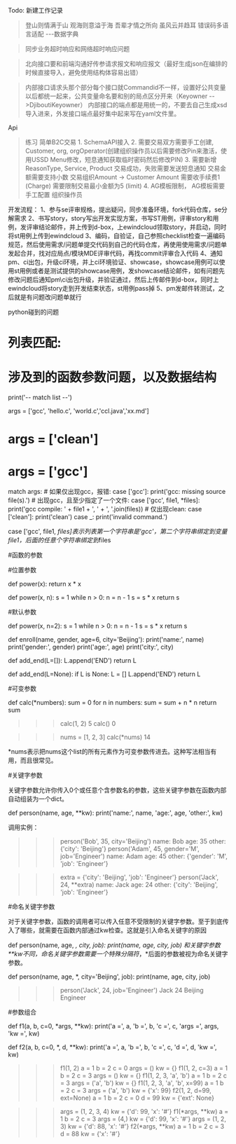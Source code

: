 Todo:
新建工作记录

>登山则情满于山 观海则意溢于海
吾辈才情之所向 虽风云并趋耳
> 错误码多语言适配 ---数据字典


> 同步业务超时响应和网络超时响应问题


> 北向接口要和前端沟通好传参请求报文和响应报文（最好生成json在编排的时候直接导入，避免使用结构体容易出错）


> 内部接口请求头那个部分每个接口就Commandid不一样，设置好公共变量以后都统一起来，公共变量命名要和别的局点区分开来（Keyowner -->DjiboutiKeyowner）
> 内部接口的端点都是用统一的，不要去自己生成xsd导入进来，外发接口端点最好集中起来写在yaml文件里。

Api


> 练习 简单B2C交易 1. SchemaAPI接入 2. 需要交易双方需要手工创建, Customer, org, orgOperator(创建组织操作员以后需要修改Pin来激活，使用USSD Menu修改，短息通知获取临时密码然后修改PIN) 3. 需要新增ReasonType, Service, Product 交易成功，失败需要发送短息通知 交易金额需要支持小数 交易组织Amount -> Customer Amount 需要收手续费1 (Charge) 需要限制交易最小金额为5 (limit) 4. AG模板限制， AG模板需要手工配置 组织操作员

开发流程：
1、参与se评审规格，提出疑问，同步准备环境，fork代码仓库，se分解需求
2、书写story，story写出开发实现方案，书写ST用例，评审story和用例，发评审结论邮件，并上传到d-box，上ewindcloud领取story，并启动，同时将st用例上传到ewindcloud
3、编码，自验证，自己参照checklist检查一遍编码规范，然后使用需求/问题单提交代码到自己的代码仓库，再使用使用需求/问题单发起合并，找对应局点/模块MDE评审代码，再找commit评审合入代码
4、通知pm、ci出包，升级ci环境，并上ci环境验证、showcase，showcase用例可以使用st用例或者是测试提供的showcase用例，发showcase结论邮件，如有问题先修改问题后通知pm\ci出包升级，并验证通过，然后上传邮件到d-box，同时上ewindcloud将story走到开发结束状态，st用例pass掉
5、pm发邮件转测试，之后就是有问题改问题单就行

python碰到的问题





# 列表匹配:
# 涉及到的函数参数问题，以及数据结构

print('-- match list --')

args = ['gcc', 'hello.c', 'world.c','ccl.java','xx.md']
# args = ['clean']
# args = ['gcc']

match args:
    # 如果仅出现gcc，报错:
    case ['gcc']:
        print('gcc: missing source file(s).')
    # 出现gcc，且至少指定了一个文件:
    case ['gcc', file1, *files]:
        print('gcc compile: ' + file1 + ', ' + ', '.join(files))
    # 仅出现clean:
    case ['clean']:
        print('clean')
    case _:
        print('invalid command.')

case ['gcc', file1, *files]表示列表第一个字符串是'gcc'，第二个字符串绑定到变量file1，后面的任意个字符串绑定到*files

#函数的参数

#位置参数

def power(x):
    return x * x

def power(x, n):
    s = 1
    while n > 0:
        n = n - 1
        s = s * x
    return s

#默认参数

def power(x, n=2):
    s = 1
    while n > 0:
        n = n - 1
        s = s * x
    return s

def enroll(name, gender, age=6, city='Beijing'):
    print('name:', name)
    print('gender:', gender)
    print('age:', age)
    print('city:', city)

def add_end(L=[]):
    L.append('END')
    return L

def add_end(L=None):
    if L is None:
        L = []
    L.append('END')
    return L


#可变参数

def calc(*numbers):
    sum = 0
    for n in numbers:
        sum = sum + n * n
    return sum

>>> calc(1, 2)
5
>>> calc()
0

>>> nums = [1, 2, 3]
>>> calc(*nums)
14

*nums表示把nums这个list的所有元素作为可变参数传进去。这种写法相当有用，而且很常见。

#关键字参数

关键字参数允许你传入0个或任意个含参数名的参数，这些关键字参数在函数内部自动组装为一个dict。

def person(name, age, **kw):
    print('name:', name, 'age:', age, 'other:', kw)

调用实例：
>>> person('Bob', 35, city='Beijing')
name: Bob age: 35 other: {'city': 'Beijing'}
>>> person('Adam', 45, gender='M', job='Engineer')
name: Adam age: 45 other: {'gender': 'M', 'job': 'Engineer'}


>>> extra = {'city': 'Beijing', 'job': 'Engineer'}
>>> person('Jack', 24, **extra)
name: Jack age: 24 other: {'city': 'Beijing', 'job': 'Engineer'}


#命名关键字参数

对于关键字参数，函数的调用者可以传入任意不受限制的关键字参数。至于到底传入了哪些，就需要在函数内部通过kw检查。这就是引入命名关键字的原因

def person(name, age, *, city, job):
    print(name, age, city, job)
和关键字参数**kw不同，命名关键字参数需要一个特殊分隔符*，*后面的参数被视为命名关键字参数。

def person(name, age, *, city='Beijing', job):
    print(name, age, city, job)

>>> person('Jack', 24, job='Engineer')
Jack 24 Beijing Engineer


#参数组合


def f1(a, b, c=0, *args, **kw):
    print('a =', a, 'b =', b, 'c =', c, 'args =', args, 'kw =', kw)

def f2(a, b, c=0, *, d, **kw):
    print('a =', a, 'b =', b, 'c =', c, 'd =', d, 'kw =', kw)

>>> f1(1, 2)
a = 1 b = 2 c = 0 args = () kw = {}
>>> f1(1, 2, c=3)
a = 1 b = 2 c = 3 args = () kw = {}
>>> f1(1, 2, 3, 'a', 'b')
a = 1 b = 2 c = 3 args = ('a', 'b') kw = {}
>>> f1(1, 2, 3, 'a', 'b', x=99)
a = 1 b = 2 c = 3 args = ('a', 'b') kw = {'x': 99}
>>> f2(1, 2, d=99, ext=None)
a = 1 b = 2 c = 0 d = 99 kw = {'ext': None}


>>> args = (1, 2, 3, 4)
>>> kw = {'d': 99, 'x': '#'}
>>> f1(*args, **kw)
a = 1 b = 2 c = 3 args = (4,) kw = {'d': 99, 'x': '#'}
>>> args = (1, 2, 3)
>>> kw = {'d': 88, 'x': '#'}
>>> f2(*args, **kw)
a = 1 b = 2 c = 3 d = 88 kw = {'x': '#'}


